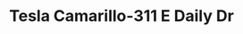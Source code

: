 ---
title: "Tesla Camarillo-311 E Daily Dr"
url: /camarillo/tesla-camarillo-311-e-daily-dr/
shop: Autohaus
---
